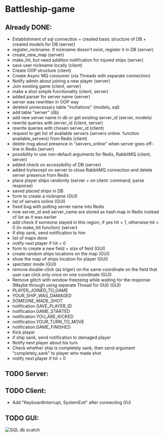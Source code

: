 # Battleship-game

## Already DONE:
* Establishment of sql connection + created basic structure of DB + created models for DB (server)
* register_nickname. If nickname doesn't exist, register it in DB (server)
* create_new_map (server)
* make_hit, but need addition notification for injured ships (server)
* save user nickname locally (client)
* Create OOP structure (client)
* Create Async MQ consumer (via Threads with separate connection)
* Notify admin about joining a new player (server)
* Join existing game (client, server)
* make a shot simple functionality (client, server)
* added parser for server name (server)
* server was rewritten in OOP way
* deleted unnecessary table "invitations" (models, sql)
* add table "server" (db)
* add new server name in db or get existing server_id (server, models)
* rewrite queries with server_id (client, server)
* rewrite queries with chosen server_id (client)
* request to get list of available servers (servers online. function available_servers) from Redis (client)
* delete msg about presence in "servers_online" when server goes off-line in Redis (server)
* possibility to use non-default arguments for Redis, RabbitMQ (client, server)
* added check on accessibility of DB (server)
* added try/except on server to close RabbitMQ connection and delete server presence from Redis
* place player ships randomly (server + on client: command, parse response)
* saved placed ships in DB
* form to create a nickname (GUI)
* list of servers online (GUI)
* fixed bug with putting server name into Redis
* now server_id and server_name are stored as hash map in Redis instead of list as it was earlier
* add check if someone stayed in this region, if yes hit = 1, otherwise hit = 0 (in make_hit function) (server)
* if ship sank, send notification to him
* list of maps done
* notify next player if hit = 0
* form to create a new field + size of field (GUI)
* create random ships locations on the map (GUI)
* show the map of ships location for player (GUI)
* spectator mode (GUI)
* remove double-click (as triger) on the same coordinate on the field that user can click only once on one coordinate (GUI)
* Remove glitch with window freezeing while waiting for the response (Maybe through using separate Thread for GUI) (GUI)
* PLAYER_JOINED_TO_GAME
* YOUR_SHIP_WAS_DAMAGED
* SOMEONE_MADE_SHOT
* notification.SAVE_PLAYER_ID
* notification.GAME_STARTED
* notification.YOU_ARE_KICKED
* notification.YOUR_TURN_TO_MOVE
* notification.GAME_FINISHED
* Kick player
* if ship sank, send notification to damaged player
* Notify next player about his turn
* Check whether ship is completely sank, then send argument "completely_sank" to player who made shot
* notify next player if hit = 0

## TODO Server:
## TODO Client:
* Add "KeyboardInterrupt, SystemExit" after connecting GUI
## TODO GUI:

![SQL db scatch](http://clip2net.com/clip/m527982/5b1a1-clip-45kb.png)
